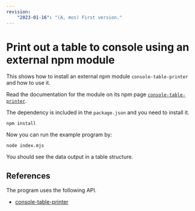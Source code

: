 ```yaml
---
revision: 
    "2023-01-16": "(A, mos) First version."
---
```

Print out a table to console using an external npm module
==============================

This shows how to install an external npm module `console-table-printer` and how to use it.

Read the documentation for the module on its npm page [`console-table-printer`](https://www.npmjs.com/package/console-table-printer).

The dependency is included in the `package.json` and you need to install it.

```
npm install
```

Now you can run the example program by:

```
node index.mjs
```

You should see the data output in a table structure.



References
-----------------------------

The program uses the following API.

* [console-table-printer](https://www.npmjs.com/package/console-table-printer)
